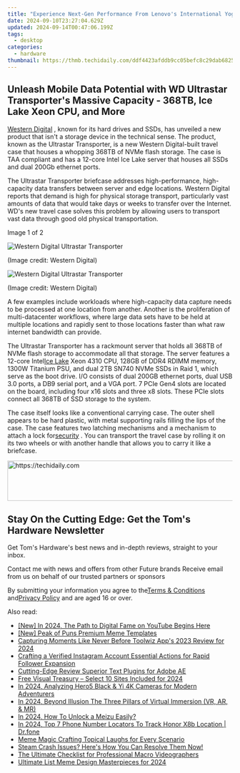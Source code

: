 ```yaml
---
title: "Experience Next-Gen Performance From Lenovo's International Yoga AI Mini Desktop: 3.7L Capacity, Innovative Intel CPUs, and Classic ThinkCentre Design Elegance"
date: 2024-09-10T23:27:04.629Z
updated: 2024-09-14T00:47:06.199Z
tags:
  - desktop
categories:
  - hardware
thumbnail: https://thmb.techidaily.com/ddf4423afddb9cc05befc8c29dab68251d90672059623bcb13035bb3744866c7.png
---
```


## Unleash Mobile Data Potential with WD Ultrastar Transporter's Massive Capacity - 368TB, Ice Lake Xeon CPU, and More

[Western Digital](https://www.tomshardware.com/tag/western-digital) , known for its hard drives and SSDs, has unveiled a new product that isn't a storage device in the technical sense. The product, known as the Ultrastar Transporter, is a new Western Digital-built travel case that houses a whopping 368TB of NVMe flash storage. The case is TAA compliant and has a 12-core Intel Ice Lake server that houses all SSDs and dual 200Gb ethernet ports.

 The Ultrastar Transporter briefcase addresses high-performance, high-capacity data transfers between server and edge locations. Western Digital reports that demand is high for physical storage transport, particularly vast amounts of data that would take days or weeks to transfer over the Internet. WD's new travel case solves this problem by allowing users to transport vast data through good old physical transportation.

 Image 1 of 2

![Western Digital Ultrastar Transporter](https://vanilla.futurecdn.net/cyclingnews/media/img/missing-image.svg)

 (Image credit: Western Digital)

![Western Digital Ultrastar Transporter](https://vanilla.futurecdn.net/cyclingnews/media/img/missing-image.svg)

 (Image credit: Western Digital)

 A few examples include workloads where high-capacity data capture needs to be processed at one location from another. Another is the proliferation of multi-datacenter workflows, where large data sets have to be held at multiple locations and rapidly sent to those locations faster than what raw internet bandwidth can provide.

 The Ultrastar Transporter has a rackmount server that holds all 368TB of NVMe flash storage to accommodate all that storage. The server features a 12-core Intel[Ice Lake](https://www.tomshardware.com/reviews/intel-10nm-ice-lake-test-benchmarks,6257.html) Xeon 4310 CPU, 128GB of DDR4 RDIMM memory, 1300W Titanium PSU, and dual 2TB SN740 NVMe SSDs in Raid 1, which serve as the boot drive. I/O consists of dual 200GB ethernet ports, dual USB 3.0 ports, a DB9 serial port, and a VGA port. 7 PCIe Gen4 slots are located on the board, including four x16 slots and three x8 slots. These PCIe slots connect all 368TB of SSD storage to the system.

 The case itself looks like a conventional carrying case. The outer shell appears to be hard plastic, with metal supporting rails filling the lips of the case. The case features two latching mechanisms and a mechanism to attach a lock for[security](https://www.tomshardware.com/tag/security) . You can transport the travel case by rolling it on its two wheels or with another handle that allows you to carry it like a briefcase.

<!-- affiliate ads begin -->
<a href="https://ephamedtechinc.pxf.io/c/5597632/2136616/26400" target="_top" id="2136616">
  <img src="//a.impactradius-go.com/display-ad/26400-2136616" border="0" alt="https://techidaily.com" width="728" height="90"/>
</a>
<img height="0" width="0" src="https://ephamedtechinc.pxf.io/i/5597632/2136616/26400" style="position:absolute;visibility:hidden;" border="0" />
<!-- affiliate ads end -->

## Stay On the Cutting Edge: Get the Tom's Hardware Newsletter

 Get Tom's Hardware's best news and in-depth reviews, straight to your inbox.

 Contact me with news and offers from other Future brands  Receive email from us on behalf of our trusted partners or sponsors

 By submitting your information you agree to the[Terms & Conditions](https://futureplc.com/terms-conditions/) and[Privacy Policy](https://futureplc.com/privacy-policy/) and are aged 16 or over.

<ins class="adsbygoogle"
     style="display:block"
     data-ad-format="autorelaxed"
     data-ad-client="ca-pub-7571918770474297"
     data-ad-slot="1223367746"></ins>

<ins class="adsbygoogle"
     style="display:block"
     data-ad-client="ca-pub-7571918770474297"
     data-ad-slot="8358498916"
     data-ad-format="auto"
     data-full-width-responsive="true"></ins>

<span class="atpl-alsoreadstyle">Also read:</span>
<div><ul>
<li><a href="https://youtube-docs.techidaily.com/n-2024-the-path-to-digital-fame-on-youtube-begins-here/"><u>[New] In 2024, The Path to Digital Fame on YouTube Begins Here</u></a></li>
<li><a href="https://extra-skills.techidaily.com/new-peak-of-puns-premium-meme-templates/"><u>[New] Peak of Puns Premium Meme Templates</u></a></li>
<li><a href="https://extra-hints.techidaily.com/capturing-moments-like-never-before-toolwiz-apps-2023-review-for-2024/"><u>Capturing Moments Like Never Before Toolwiz App's 2023 Review for 2024</u></a></li>
<li><a href="https://instagram-video-recordings.techidaily.com/crafting-a-verified-instagram-account-essential-actions-for-rapid-follower-expansion/"><u>Crafting a Verified Instagram Account Essential Actions for Rapid Follower Expansion</u></a></li>
<li><a href="https://extra-hints.techidaily.com/cutting-edge-review-superior-text-plugins-for-adobe-ae/"><u>Cutting-Edge Review Superior Text Plugins for Adobe AE</u></a></li>
<li><a href="https://some-techniques.techidaily.com/free-visual-treasury-select-10-sites-included-for-2024/"><u>Free Visual Treasury – Select 10 Sites Included for 2024</u></a></li>
<li><a href="https://extra-hints.techidaily.com/in-2024-analyzing-hero5-black-and-yi-4k-cameras-for-modern-adventurers/"><u>In 2024, Analyzing Hero5 Black & Yi 4K Cameras for Modern Adventurers</u></a></li>
<li><a href="https://extra-hints.techidaily.com/in-2024-beyond-illusion-the-three-pillars-of-virtual-immersion-vr-ar-and-mr/"><u>In 2024, Beyond Illusion The Three Pillars of Virtual Immersion (VR, AR, & MR)</u></a></li>
<li><a href="https://android-unlock.techidaily.com/in-2024-how-to-unlock-a-meizu-easily-by-drfone-android/"><u>In 2024, How To Unlock a Meizu Easily?</u></a></li>
<li><a href="https://android-location-track.techidaily.com/in-2024-top-7-phone-number-locators-to-track-honor-x8b-location-drfone-by-drfone-virtual-android/"><u>In 2024, Top 7 Phone Number Locators To Track Honor X8b Location | Dr.fone</u></a></li>
<li><a href="https://extra-hints.techidaily.com/meme-magic-crafting-topical-laughs-for-every-scenario/"><u>Meme Magic Crafting Topical Laughs for Every Scenario</u></a></li>
<li><a href="https://win-able.techidaily.com/steam-crash-issues-heres-how-you-can-resolve-them-now/"><u>Steam Crash Issues? Here's How You Can Resolve Them Now!</u></a></li>
<li><a href="https://extra-hints.techidaily.com/the-ultimate-checklist-for-professional-macro-videographers/"><u>The Ultimate Checklist for Professional Macro Videographers</u></a></li>
<li><a href="https://some-skills.techidaily.com/ultimate-list-meme-design-masterpieces-for-2024/"><u>Ultimate List Meme Design Masterpieces for 2024</u></a></li>
</ul></div>

